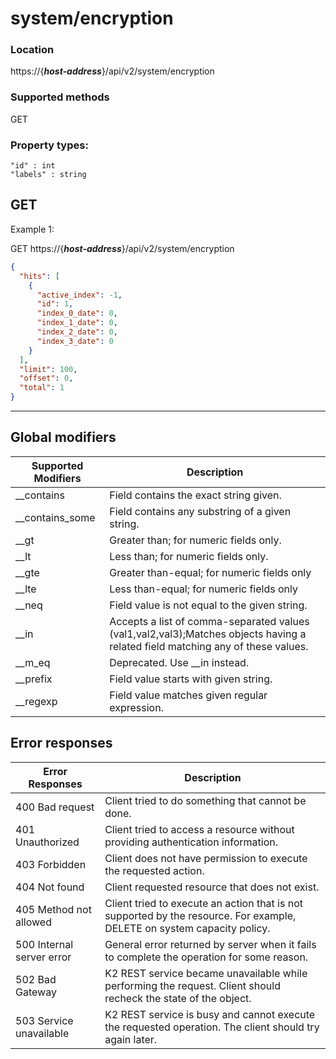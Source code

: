 # system/encryption

### Location
https://{***host-address***}/api/v2/system/encryption

### Supported methods
GET


### Property types:
 ```text
 "id" : int
 "labels" : string
 ```

## GET

Example 1:

GET https://{***host-address***}/api/v2/system/encryption
```json
{
  "hits": [
    {
      "active_index": -1,
      "id": 1,
      "index_0_date": 0,
      "index_1_date": 0,
      "index_2_date": 0,
      "index_3_date": 0
    }
  ],
  "limit": 100,
  "offset": 0,
  "total": 1
}
```

---

## Global modifiers
| Supported Modifiers	| Description|
|-----------------------|------------|
|__contains	|Field contains the exact string given.|
|__contains_some	|Field contains any substring of a given string.|
|__gt	|Greater than; for numeric fields only.|
|__lt	|Less than; for numeric fields only.|
|__gte	|Greater than-equal; for numeric fields only|
|__lte	|Less than-equal; for numeric fields only|
|__neq	|Field value is not equal to the given string.|
|__in	|Accepts a list of comma-separated values (val1,val2,val3);Matches objects having a related field matching any of these values.|
|__m_eq	|Deprecated. Use __in instead.|
|__prefix	|Field value starts with given string.|
|__regexp	|Field value matches given regular expression.|

## Error responses

| Error Responses	| Description |
|-------------------|-------------|
|400 Bad request	|Client tried to do something that cannot be done.
|401 Unauthorized	|Client tried to access a resource without providing authentication information.
|403 Forbidden	|Client does not have permission to execute the requested action.
|404 Not found	|Client requested resource that does not exist.
|405 Method not allowed	|Client tried to execute an action that is not supported by the resource. For example, DELETE on system capacity policy.
|500 Internal server error	|General error returned by server when it fails to complete the operation for some reason.
|502 Bad Gateway	|K2 REST service became unavailable while performing the request. Client should recheck the state of the object.
|503 Service unavailable	|K2 REST service is busy and cannot execute the requested operation. The client should try again later.
